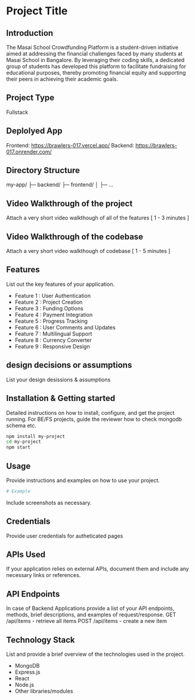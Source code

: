 # Project Title

## Introduction
The Masai School Crowdfunding Platform is a student-driven initiative aimed at addressing the financial challenges faced by many students at Masai School in Bangalore. By leveraging their coding skills, a dedicated group of students has developed this platform to facilitate fundraising for educational purposes, thereby promoting financial equity and supporting their peers in achieving their academic goals.

## Project Type
Fullstack

## Deplolyed App
Frontend: https://brawlers-017.vercel.app/
Backend: https://brawlers-017.onrender.com/

## Directory Structure
my-app/
├─ backend/
├─ frontend/
│  ├─ ...

## Video Walkthrough of the project
Attach a very short video walkthough of all of the features [ 1 - 3 minutes ]

## Video Walkthrough of the codebase
Attach a very short video walkthough of codebase [ 1 - 5 minutes ]

## Features
List out the key features of your application.

- Feature 1 : User Authentication
- Feature 2 : Project Creation
- Feature 3 : Funding Options
- Feature 4 : Payment Integration
- Feature 5 : Progress Tracking
- Feature 6 : User Comments and Updates
- Feature 7 : Multilingual Support
- Feature 8 : Currency Converter
- Feature 9 : Responsive Design

## design decisions or assumptions
List your design desissions & assumptions

## Installation & Getting started
Detailed instructions on how to install, configure, and get the project running. For BE/FS projects, guide the reviewer how to check mongodb schema etc.

```bash
npm install my-project
cd my-project
npm start
```

## Usage
Provide instructions and examples on how to use your project.

```bash
# Example
```

Include screenshots as necessary.

## Credentials
Provide user credentials for autheticated pages

## APIs Used
If your application relies on external APIs, document them and include any necessary links or references.

## API Endpoints
In case of Backend Applications provide a list of your API endpoints, methods, brief descriptions, and examples of request/response.
GET /api/items - retrieve all items
POST /api/items - create a new item


## Technology Stack
List and provide a brief overview of the technologies used in the project.

- MongoDB
- Express.js
- React 
- Node.js
- Other libraries/modules
